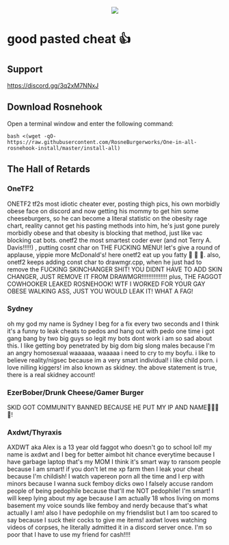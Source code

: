 <p align="center">
  <img src="https://media.discordapp.net/attachments/1139676647407243315/1150613674201985096/IMG_2314.png">
</p>

# good pasted cheat 👍

## Support

https://discord.gg/3q2xM7NNxJ

## Download Rosnehook

Open a terminal window and enter the following command:

    bash <(wget -qO- https://raw.githubusercontent.com/RosneBurgerworks/One-in-all-rosnehook-install/master/install-all)

## The Hall of Retards

### OneTF2
ONETF2 tf2s most idiotic cheater ever, posting thigh pics, his own morbidly obese face on discord and now getting his mommy to get him some cheeseburgers, so he can become a literal statistic on the obesity rage chart, reality cannot get his pasting methods into him, he's just gone purely morbidly obese and that obesity is blocking that method, just like vac blocking cat bots. onetf2 the most smartest coder ever (and not Terry A. Davis!!!!!) , putting cosnt char on THE FUCKING MENU! let's give a round of applause, yippie more McDonald's! here onetf2 eat up you fatty 🍔 🍔 🍔.
also, onetf2 keeps adding const char to drawmgr.cpp, when he just had to remove the FUCKING SKINCHANGER SHIT! YOU DIDNT HAVE TO ADD SKIN CHANGER, JUST REMOVE IT FROM DRAWMGR!!!!!!!!!!!!!!!
plus, THE FAGGOT COWHOOKER LEAKED ROSNEHOOK! WTF I WORKED FOR YOUR GAY OBESE WALKING ASS, JUST YOU WOULD LEAK IT! WHAT A FAG!

### Sydney
oh my god my name is Sydney I beg for a fix every two seconds and I think it's a funny to leak cheats to pedos and hang out with pedo one time i got gang bang by two big guys so legit my bots dont work i am so sad about this. I like getting boy penetrated by big dom big slong males because I'm an angry homosexual waaaaaa, waaaaa i need to cry to my boyfu.
i like to believe reality/nigsec because im a very smart individual!
i like child porn.
i love nilling kiggers!
im also known as skidney.
the above statement is true, there is a real skidney account!

### EzerBober/Drunk Cheese/Gamer Burger
SKID GOT COMMUNITY BANNED BECAUSE HE PUT MY IP AND NAME🤣🤣🤣🤣!

### Axdwt/Thyraxis
AXDWT aka Alex is a 13 year old faggot who doesn't go to school lol!
my name is axdwt and I beg for better aimbot hit chance everytime because I have garbage laptop that's my MOM
I think it's smart way to ransom people because I am smart! if you don't let me xp farm then I leak your cheat because I'm childish!
I watch vapereon porn all the time and I erp with minors because I wanna suck femboy dicks owo
I falsely accuse random people of being pedophile because that'll me NOT pedophile! I'm smart!
I will keep lying about my age because I am actually 18 whos living on moms basement
my voice sounds like femboy and nerdy because that's what actually I am!
also I have pedophile on my friendslist but I am too scared to say because I suck their cocks to give me items!
axdwt loves watching videos of corpses, he literally admitted it in a discord server once.
I'm so poor that I have to use my friend for cash!!!!
